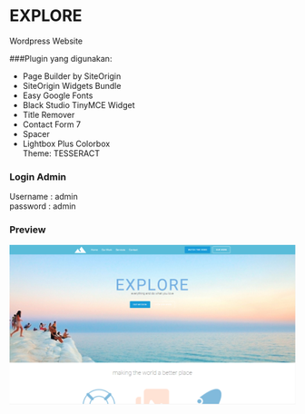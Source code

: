 # EXPLORE
Wordpress Website 

###Plugin yang digunakan:
* Page Builder by SiteOrigin
* SiteOrigin Widgets Bundle
* Easy Google Fonts
* Black Studio TinyMCE Widget
* Title Remover
* Contact Form 7
* Spacer
* Lightbox Plus Colorbox  
Theme: TESSERACT

### Login Admin
Username : admin  
password : admin

### Preview
![preview image](./preview/preview.PNG)